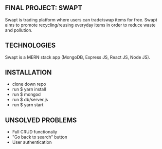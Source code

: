 ## FINAL PROJECT: SWAPT

Swapt is trading platform where users can trade/swap items for free. Swapt aims to promote recycling/reusing everyday items in order to reduce waste and pollution.


## TECHNOLOGIES
Swapt is a MERN stack app (MongoDB, Express JS, React JS, Node JS).


## INSTALLATION

- clone down repo
- run $ yarn install
- run $ mongod
- run $ db/server.js
- run $ yarn start


## UNSOLVED PROBLEMS

- Full CRUD functionaliy
- "Go back to search" button
- User authentication
